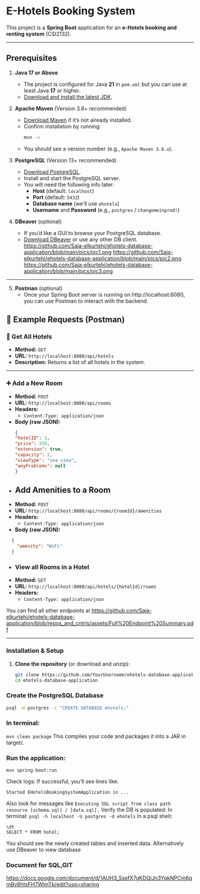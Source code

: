 # **E-Hotels Booking System**

This project is a **Spring Boot** application for an **e-Hotels booking and renting system** (CSI2132).

---

## **Prerequisites**

1. **Java 17 or Above**  
   - The project is configured for Java **21** in `pom.xml` but you can use at least Java **17** or higher.  
   - [Download and install the latest JDK](https://www.oracle.com/java/technologies/downloads/).  

2. **Apache Maven** (Version 3.8+ recommended)  
   - [Download Maven](https://maven.apache.org/download.cgi) if it’s not already installed.  
   - Confirm installation by running:
     ```bash
     mvn -v
     ```
   - You should see a version number (e.g., `Apache Maven 3.8.x`).  

3. **PostgreSQL** (Version 13+ recommended)  
   - [Download PostgreSQL](https://www.postgresql.org/download/).  
   - Install and start the PostgreSQL server.  
   - You will need the following info later:
     - **Host** (default: `localhost`)
     - **Port** (default: `5432`)
     - **Database name** (we'll use `ehotels`)
     - **Username** and **Password** (e.g., `postgres` / `changemeinprod!`)

4. **DBeaver** (optional)  
   - If you’d like a GUI to browse your PostgreSQL database.  
   - [Download DBeaver](https://dbeaver.io/download/) or use any other DB client.
https://github.com/Saja-elkurtehi/ehotels-database-application/blob/main/pics/pic1.png
https://github.com/Saja-elkurtehi/ehotels-database-application/blob/main/pics/pic2.png
https://github.com/Saja-elkurtehi/ehotels-database-application/blob/main/pics/pic3.png
---
5. **Postman** (optional)  
   -  Once your Spring Boot server is running on http://localhost:8080, you can use Postman to interact with the backend.

## 🧪 Example Requests (Postman)

### 🏨 Get All Hotels
- **Method:** `GET`  
- **URL:** `http://localhost:8080/api/hotels`  
- **Description:** Returns a list of all hotels in the system.

---

### ➕ Add a New Room
- **Method:** `POST`  
- **URL:** `http://localhost:8080/api/rooms`  
- **Headers:**
  - `Content-Type: application/json`
- **Body (raw JSON):**
   ```json 
   {
   "hotelID": 1,
   "price": 250,
   "extension": true,
   "capacity": 2,
   "viewType": "sea view",
   "anyProblems": null
   }
   ```
- ## Add Amenities to a Room
- **Method:** `POST`  
- **URL:** `http://localhost:8080/api/rooms/{roomId}/amenities`  
- **Headers:**
  - `Content-Type: application/json`
- **Body (raw JSON):**
 ```json 
   {
     "amenity": "WiFi"
   }
   ```
- ### View all Rooms in a Hotel
- **Method:** `GET`  
- **URL:** `http://localhost:8080/api/hotels/{hotelId}/rooms`  
- **Headers:**
  - `Content-Type: application/json`

You can find all other endpoints at https://github.com/Saja-elkurtehi/ehotels-database-application/blob/repos_and_cntrls/assets/Full%20Endpoint%20Summary.pdf


---

### **Installation & Setup**

1. **Clone the repository** (or download and unzip):
   ```bash
   git clone https://github.com/YourUsername/ehotels-database-application.git
   cd ehotels-database-application
### **Create the PostgreSQL Database**

```bash
psql -U postgres -c "CREATE DATABASE ehotels;"
```
### **In terminal:**
```mvn clean package```
This compiles your code and packages it into a JAR in target/.
### **Run the application:**
```mvn spring-boot:run```

Check logs:
If successful, you’ll see lines like:
```Tomcat started on port(s): 8080 (http)
Started EHotelsBookingSystemApplication in ...
```
Also look for messages like ```Executing SQL script from class path resource [schema.sql] / [data.sql].```
Verify the DB is populated:
In terminal:
```psql -h localhost -U postgres -d ehotels```
In a psql shell:
```\c ehotels
\dt
SELECT * FROM hotel;
```
You should see the newly created tables and inserted data.
Alternatively use DBeaver to view database 
### **Document for SQL,GIT**
https://docs.google.com/document/d/1AUH3_5sefX7gKDQiJn3YqkNPCm6gmBv8htsFH7WlmTk/edit?usp=sharing

